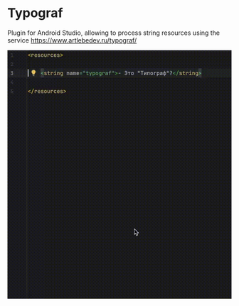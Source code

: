 # Typograf

<!-- Plugin description -->
Plugin for Android Studio, allowing to process string resources using the service https://www.artlebedev.ru/typograf/
<!-- Plugin description end -->
![screenshot](https://github.com/iyakovlev/typograf/blob/main/assets/typograf.gif?raw=true)
